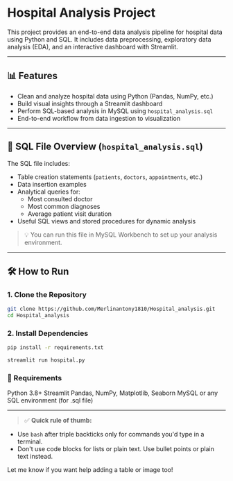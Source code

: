 # Hospital Analysis Project

This project provides an end-to-end data analysis pipeline for hospital data using Python and SQL. It includes data preprocessing, exploratory data analysis (EDA), and an interactive dashboard with Streamlit.

---

## 📊 Features

- Clean and analyze hospital data using Python (Pandas, NumPy, etc.)
- Build visual insights through a Streamlit dashboard
- Perform SQL-based analysis in MySQL using `hospital_analysis.sql`
- End-to-end workflow from data ingestion to visualization

---

## 🧠 SQL File Overview (`hospital_analysis.sql`)

The SQL file includes:

- Table creation statements (`patients`, `doctors`, `appointments`, etc.)
- Data insertion examples
- Analytical queries for:
  - Most consulted doctor
  - Most common diagnoses
  - Average patient visit duration
- Useful SQL views and stored procedures for dynamic analysis

> 💡 You can run this file in MySQL Workbench to set up your analysis environment.

---

## 🛠️ How to Run

### 1. Clone the Repository

```bash
git clone https://github.com/Merlinantony1810/Hospital_analysis.git
cd Hospital_analysis
```

### 2. Install Dependencies

```bash
pip install -r requirements.txt
```

```bash
streamlit run hospital.py
```

### 📌 Requirements

Python 3.8+
Streamlit
Pandas, NumPy, Matplotlib, Seaborn
MySQL or any SQL environment (for .sql file)


---

> ✅ **Quick rule of thumb:**
- Use `bash` after triple backticks only for commands you'd type in a terminal.
- Don't use code blocks for lists or plain text. Use bullet points or plain text instead.

Let me know if you want help adding a table or image too!

